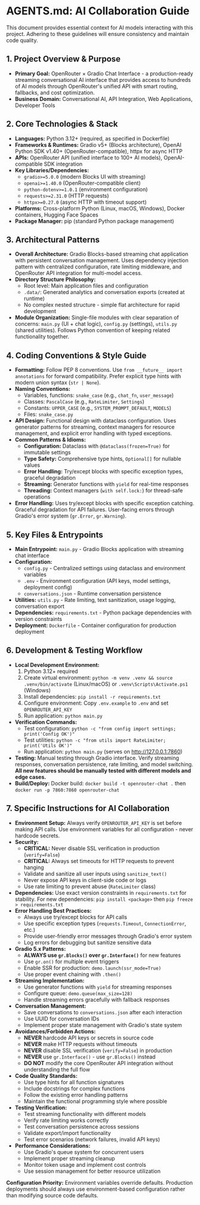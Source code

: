 # AGENTS.md: AI Collaboration Guide

This document provides essential context for AI models interacting with this project. Adhering to these guidelines will ensure consistency and maintain code quality.

## 1. Project Overview & Purpose
*   **Primary Goal:** OpenRouter × Gradio Chat Interface - a production-ready streaming conversational AI interface that provides access to hundreds of AI models through OpenRouter's unified API with smart routing, fallbacks, and cost optimization.
*   **Business Domain:** Conversational AI, API Integration, Web Applications, Developer Tools

## 2. Core Technologies & Stack
*   **Languages:** Python 3.12+ (required, as specified in Dockerfile)
*   **Frameworks & Runtimes:** Gradio v5+ (Blocks architecture), OpenAI Python SDK v1.40+ (OpenRouter-compatible), httpx for async HTTP
*   **APIs:** OpenRouter API (unified interface to 100+ AI models), OpenAI-compatible SDK integration
*   **Key Libraries/Dependencies:** 
    - `gradio>=5.0.0` (modern Blocks UI with streaming)
    - `openai>=1.40.0` (OpenRouter-compatible client)
    - `python-dotenv>=1.0.1` (environment configuration)
    - `requests>=2.31.0` (HTTP requests)
    - `httpx>=0.27.0` (async HTTP with timeout support)
*   **Platforms:** Cross-platform Python (Linux, macOS, Windows), Docker containers, Hugging Face Spaces
*   **Package Manager:** pip (standard Python package management)

## 3. Architectural Patterns
*   **Overall Architecture:** Gradio Blocks-based streaming chat application with persistent conversation management. Uses dependency injection pattern with centralized configuration, rate limiting middleware, and OpenRouter API integration for multi-model access.
*   **Directory Structure Philosophy:** 
    - Root level: Main application files and configuration
    - `.data/`: Generated analytics and conversation exports (created at runtime)
    - No complex nested structure - simple flat architecture for rapid development
*   **Module Organization:** Single-file modules with clear separation of concerns: `main.py` (UI + chat logic), `config.py` (settings), `utils.py` (shared utilities). Follows Python convention of keeping related functionality together.

## 4. Coding Conventions & Style Guide
*   **Formatting:** Follow PEP 8 conventions. Use `from __future__ import annotations` for forward compatibility. Prefer explicit type hints with modern union syntax (`str | None`).
*   **Naming Conventions:** 
    - Variables, functions: `snake_case` (e.g., `chat_fn`, `user_message`)
    - Classes: `PascalCase` (e.g., `RateLimiter`, `Settings`)
    - Constants: `UPPER_CASE` (e.g., `SYSTEM_PROMPT_DEFAULT`, `MODELS`)
    - Files: `snake_case.py`
*   **API Design:** Functional design with dataclass configuration. Uses generator patterns for streaming, context managers for resource management, and explicit error handling with typed exceptions.
*   **Common Patterns & Idioms:**
    - **Configuration:** Dataclass with `@dataclass(frozen=True)` for immutable settings
    - **Type Safety:** Comprehensive type hints, `Optional[]` for nullable values
    - **Error Handling:** Try/except blocks with specific exception types, graceful degradation
    - **Streaming:** Generator functions with `yield` for real-time responses
    - **Threading:** Context managers (`with self.lock:`) for thread-safe operations
*   **Error Handling:** Uses try/except blocks with specific exception catching. Graceful degradation for API failures. User-facing errors through Gradio's error system (`gr.Error`, `gr.Warning`).

## 5. Key Files & Entrypoints
*   **Main Entrypoint:** `main.py` - Gradio Blocks application with streaming chat interface
*   **Configuration:** 
    - `config.py` - Centralized settings using dataclass and environment variables
    - `.env` - Environment configuration (API keys, model settings, deployment config)
    - `conversations.json` - Runtime conversation persistence
*   **Utilities:** `utils.py` - Rate limiting, text sanitization, usage logging, conversation export
*   **Dependencies:** `requirements.txt` - Python package dependencies with version constraints
*   **Deployment:** `Dockerfile` - Container configuration for production deployment

## 6. Development & Testing Workflow
*   **Local Development Environment:** 
    1. Python 3.12+ required
    2. Create virtual environment: `python -m venv .venv && source .venv/bin/activate` (Linux/macOS) or `.venv\Scripts\Activate.ps1` (Windows)
    3. Install dependencies: `pip install -r requirements.txt`
    4. Configure environment: Copy `.env.example` to `.env` and set `OPENROUTER_API_KEY`
    5. Run application: `python main.py`
*   **Verification Commands:**
    - Test configuration: `python -c "from config import settings; print('Config OK')"`
    - Test utilities: `python -c "from utils import RateLimiter; print('Utils OK')"`
    - Run application: `python main.py` (serves on http://127.0.0.1:7860)
*   **Testing:** Manual testing through Gradio interface. Verify streaming responses, conversation persistence, rate limiting, and model switching. **All new features should be manually tested with different models and edge cases.**
*   **Build/Deploy:** Docker build: `docker build -t openrouter-chat .` then `docker run -p 7860:7860 openrouter-chat`

## 7. Specific Instructions for AI Collaboration
*   **Environment Setup:** Always verify `OPENROUTER_API_KEY` is set before making API calls. Use environment variables for all configuration - never hardcode secrets.
*   **Security:** 
    - **CRITICAL:** Never disable SSL verification in production (`verify=False`)
    - **CRITICAL:** Always set timeouts for HTTP requests to prevent hanging
    - Validate and sanitize all user inputs using `sanitize_text()`
    - Never expose API keys in client-side code or logs
    - Use rate limiting to prevent abuse (`RateLimiter` class)
*   **Dependencies:** Use exact version constraints in `requirements.txt` for stability. For new dependencies: `pip install <package>` then `pip freeze > requirements.txt`
*   **Error Handling Best Practices:**
    - Always use try/except blocks for API calls
    - Use specific exception types (`requests.Timeout`, `ConnectionError`, etc.)
    - Provide user-friendly error messages through Gradio's error system
    - Log errors for debugging but sanitize sensitive data
*   **Gradio 5.x Patterns:**
    - **ALWAYS use `gr.Blocks()` over `gr.Interface()`** for new features
    - Use `gr.on()` for multiple event triggers
    - Enable SSR for production: `demo.launch(ssr_mode=True)`
    - Use proper event chaining with `.then()`
*   **Streaming Implementation:**
    - Use generator functions with `yield` for streaming responses
    - Configure queue: `demo.queue(max_size=128)`
    - Handle streaming errors gracefully with fallback responses
*   **Conversation Management:**
    - Save conversations to `conversations.json` after each interaction
    - Use UUID for conversation IDs
    - Implement proper state management with Gradio's state system
*   **Avoidances/Forbidden Actions:**
    - **NEVER** hardcode API keys or secrets in source code
    - **NEVER** make HTTP requests without timeouts
    - **NEVER** disable SSL verification (`verify=False`) in production
    - **NEVER** use `gr.Interface()` - use `gr.Blocks()` instead
    - **DO NOT** modify the core OpenRouter API integration without understanding the full flow
*   **Code Quality Standards:**
    - Use type hints for all function signatures
    - Include docstrings for complex functions
    - Follow the existing error handling patterns
    - Maintain the functional programming style where possible
*   **Testing Verification:**
    - Test streaming functionality with different models
    - Verify rate limiting works correctly
    - Test conversation persistence across sessions
    - Validate export/import functionality
    - Test error scenarios (network failures, invalid API keys)
*   **Performance Considerations:**
    - Use Gradio's queue system for concurrent users
    - Implement proper streaming cleanup
    - Monitor token usage and implement cost controls
    - Use session management for better resource utilization

**Configuration Priority:** Environment variables override defaults. Production deployments should always use environment-based configuration rather than modifying source code defaults.
